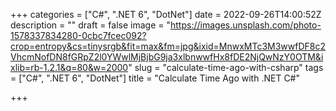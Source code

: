 +++
categories = ["C#", ".NET 6", "DotNet"]
date = 2022-09-26T14:00:52Z
description = ""
draft = false
image = "https://images.unsplash.com/photo-1578337834280-0cbc7fcec092?crop=entropy&cs=tinysrgb&fit=max&fm=jpg&ixid=MnwxMTc3M3wwfDF8c2VhcmNofDN8fGRpZ2l0YWwlMjBjbG9ja3xlbnwwfHx8fDE2NjQwNzY0OTM&ixlib=rb-1.2.1&q=80&w=2000"
slug = "calculate-time-ago-with-csharp"
tags = ["C#", ".NET 6", "DotNet"]
title = "Calculate Time Ago with .NET C#"

+++


